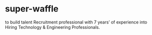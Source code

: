 # super-waffle
to build talent
Recruitment professional with 7 years’ of experience into Hiring Technology & Engineering Professionals. 
